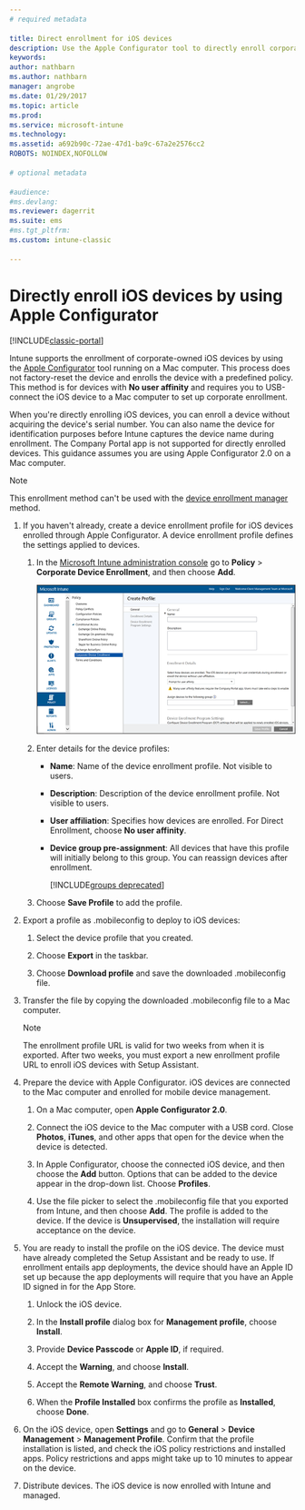 ```yaml
---
# required metadata

title: Direct enrollment for iOS devices 
description: Use the Apple Configurator tool to directly enroll corporate-owned iOS devices with a predefined policy by USB-connecting them to a Mac computer.
keywords:
author: nathbarn
ms.author: nathbarn
manager: angrobe
ms.date: 01/29/2017
ms.topic: article
ms.prod:
ms.service: microsoft-intune
ms.technology:
ms.assetid: a692b90c-72ae-47d1-ba9c-67a2e2576cc2
ROBOTS: NOINDEX,NOFOLLOW

# optional metadata

#audience:
#ms.devlang:
ms.reviewer: dagerrit
ms.suite: ems
#ms.tgt_pltfrm:
ms.custom: intune-classic

---
```


# Directly enroll iOS devices by using Apple Configurator

[!INCLUDE[classic-portal](../includes/classic-portal.md)]

Intune supports the enrollment of corporate-owned iOS devices by using the [Apple Configurator](http://go.microsoft.com/fwlink/?LinkId=518017) tool running on a Mac computer. This process does not factory-reset the device and enrolls the device with a predefined policy. This method is for devices with **No user affinity** and requires you to USB-connect the iOS device to a Mac computer to set up corporate enrollment.

When you're directly enrolling iOS devices, you can enroll a device without acquiring the device's serial number. You can also name the device for identification purposes before Intune captures the device name during enrollment. The Company Portal app is not supported for directly enrolled devices. This guidance assumes you are using Apple Configurator 2.0 on a Mac computer.

>[!NOTE]
>This enrollment method can't be used with the [device enrollment manager](enroll-corporate-owned-devices-with-the-device-enrollment-manager-in-microsoft-intune.md) method.

1. If you haven't already, create a device enrollment profile for iOS devices enrolled through Apple Configurator. A device enrollment profile defines the settings applied to devices.

   1. In the [Microsoft Intune administration console](https://manage.microsoft.com) go to **Policy** &gt; **Corporate Device Enrollment**, and then choose **Add**.

      ![Create device enrollment profile page](../media/pol-sa-corp-enroll.png)

   2. Enter details for the device profiles:

      - **Name**: Name of the device enrollment profile. Not visible to users.

      - **Description**: Description of the device enrollment profile. Not visible to users.

      - **User affiliation**: Specifies how devices are enrolled. For Direct Enrollment, choose **No user affinity**.

      - **Device group pre-assignment**: All devices that have this profile will initially belong to this group. You can reassign devices after enrollment.

        [!INCLUDE[groups deprecated](../includes/group-deprecation.md)]

   3. Choose **Save Profile** to add the profile.

2. Export a profile as .mobileconfig to deploy to iOS devices:

   1.   Select the device profile that you created.

   2.   Choose **Export** in the taskbar.

   3.   Choose **Download profile** and save the downloaded .mobileconfig file.

3. Transfer the file by copying the downloaded .mobileconfig file to a Mac computer.
   > [!NOTE]
   > The enrollment profile URL is valid for two weeks from when it is exported. After two weeks, you must export a new enrollment profile URL to enroll iOS devices with Setup Assistant.

4. Prepare the device with Apple Configurator. iOS devices are connected to the Mac computer and enrolled for mobile device management.

   1.  On a Mac computer, open **Apple Configurator 2.0**.

   2.  Connect the iOS device to the Mac computer with a USB cord. Close **Photos**, **iTunes**, and other apps that open for the device when the device is detected.

   3.  In Apple Configurator, choose the connected iOS device, and then choose the **Add** button. Options that can be added to the device appear in the drop-down list. Choose **Profiles**.

   4.  Use the file picker to select the .mobileconfig file that you exported from Intune, and then choose **Add**. The profile is added to the device.  If the device is **Unsupervised**, the installation will require acceptance on the device.

5. You are ready to install the profile on the iOS device. The device must have already completed the Setup Assistant and be ready to use. If enrollment entails app deployments, the device should have an Apple ID set up because the app deployments will require that you have an Apple ID signed in for the App Store.

   1.  Unlock the iOS device.

   2.  In the **Install profile** dialog box for **Management profile**,  choose **Install**.

   3.  Provide **Device Passcode** or **Apple ID**, if required.

   4.  Accept the **Warning**, and choose **Install**.

   5.  Accept the **Remote Warning**, and choose **Trust**.

   6.  When the **Profile Installed** box confirms the profile as **Installed**, choose **Done**.

6. On the iOS device, open **Settings** and go to **General** &gt; **Device Management** &gt; **Management Profile**. Confirm that the profile installation is listed, and check the iOS policy restrictions and installed apps. Policy restrictions and apps might take up to 10 minutes to appear on the device.

7. Distribute devices. The iOS device is now enrolled with Intune and managed.
